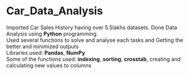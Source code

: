 # Car_Data_Analysis 
Imported Car Sales History having over 5.5lakhs datasets. Done Data Analysis using **Python** programming. \
Used several functions to solve and analyse each tasks and Getting the better and minimized outputs \
Libraries used: **Pandas**, **NumPy** \
Some of the functions used: **indexing**, **sorting**, **crosstab**, creating and calculating new values to columns
